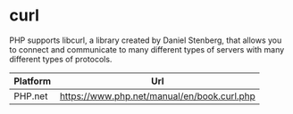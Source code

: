 # curl

PHP supports libcurl, a library created by Daniel Stenberg, that allows you to connect and communicate to many different types of servers with many different types of protocols.

| Platform | Url                                                              |
|----------|------------------------------------------------------------------|
| PHP.net  | https://www.php.net/manual/en/book.curl.php                      |

